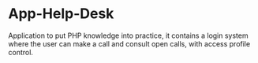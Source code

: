 # App-Help-Desk
Application to put PHP knowledge into practice, it contains a login system where the user can make a call and consult open calls, with access profile control.

